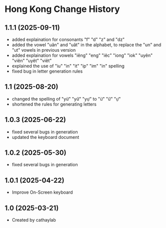 Hong Kong Change History
====================



1.1.1 (2025-09-11)
----------------
* added explaination for consonants "f" "d" "z" and "dz"
* added the vowel "uân" and "uât" in the alphabet, to replace the "un" and "ut" vowels in previous version
* added explaination for vowels "iêng" "eng" "iêc" "iong" "iok" "uyên" "viên" "uyêt" "viêt"
* explained the use of "iu" "in" "it" "ip" "im" "in" spelling
* fixed bug in letter generation rules

1.1 (2025-08-20)
----------------
* changed the spelling of "yừ" "yữ" "yự" to "ừ" "ữ" "ự"
* shortened the rules for generating letters

1.0.3 (2025-06-22)
----------------
* fixed several bugs in generation
* updated the keyboard document

1.0.2 (2025-05-30)
----------------
* fixed several bugs in generation

1.0.1 (2025-04-22)
----------------
* Improve On-Screen keyboard

1.0 (2025-03-21)
----------------
* Created by cathaylab
